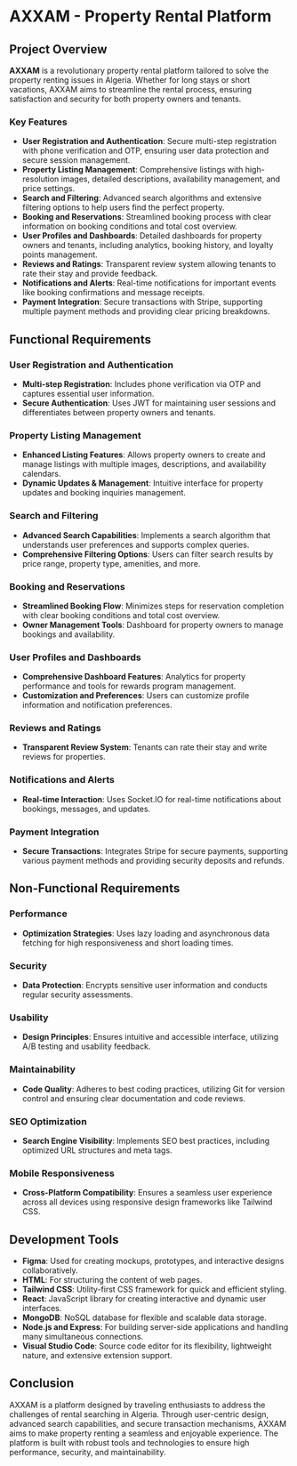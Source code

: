 # AXXAM - Property Rental Platform

## Project Overview

**AXXAM** is a revolutionary property rental platform tailored to solve the property renting issues in Algeria. Whether for long stays or short vacations, AXXAM aims to streamline the rental process, ensuring satisfaction and security for both property owners and tenants.

### Key Features

- **User Registration and Authentication**: Secure multi-step registration with phone verification and OTP, ensuring user data protection and secure session management.
- **Property Listing Management**: Comprehensive listings with high-resolution images, detailed descriptions, availability management, and price settings.
- **Search and Filtering**: Advanced search algorithms and extensive filtering options to help users find the perfect property.
- **Booking and Reservations**: Streamlined booking process with clear information on booking conditions and total cost overview.
- **User Profiles and Dashboards**: Detailed dashboards for property owners and tenants, including analytics, booking history, and loyalty points management.
- **Reviews and Ratings**: Transparent review system allowing tenants to rate their stay and provide feedback.
- **Notifications and Alerts**: Real-time notifications for important events like booking confirmations and message receipts.
- **Payment Integration**: Secure transactions with Stripe, supporting multiple payment methods and providing clear pricing breakdowns.

## Functional Requirements

### User Registration and Authentication

- **Multi-step Registration**: Includes phone verification via OTP and captures essential user information.
- **Secure Authentication**: Uses JWT for maintaining user sessions and differentiates between property owners and tenants.

### Property Listing Management

- **Enhanced Listing Features**: Allows property owners to create and manage listings with multiple images, descriptions, and availability calendars.
- **Dynamic Updates & Management**: Intuitive interface for property updates and booking inquiries management.

### Search and Filtering

- **Advanced Search Capabilities**: Implements a search algorithm that understands user preferences and supports complex queries.
- **Comprehensive Filtering Options**: Users can filter search results by price range, property type, amenities, and more.

### Booking and Reservations

- **Streamlined Booking Flow**: Minimizes steps for reservation completion with clear booking conditions and total cost overview.
- **Owner Management Tools**: Dashboard for property owners to manage bookings and availability.

### User Profiles and Dashboards

- **Comprehensive Dashboard Features**: Analytics for property performance and tools for rewards program management.
- **Customization and Preferences**: Users can customize profile information and notification preferences.

### Reviews and Ratings

- **Transparent Review System**: Tenants can rate their stay and write reviews for properties.

### Notifications and Alerts

- **Real-time Interaction**: Uses Socket.IO for real-time notifications about bookings, messages, and updates.

### Payment Integration

- **Secure Transactions**: Integrates Stripe for secure payments, supporting various payment methods and providing security deposits and refunds.

## Non-Functional Requirements

### Performance

- **Optimization Strategies**: Uses lazy loading and asynchronous data fetching for high responsiveness and short loading times.

### Security

- **Data Protection**: Encrypts sensitive user information and conducts regular security assessments.

### Usability

- **Design Principles**: Ensures intuitive and accessible interface, utilizing A/B testing and usability feedback.

### Maintainability

- **Code Quality**: Adheres to best coding practices, utilizing Git for version control and ensuring clear documentation and code reviews.

### SEO Optimization

- **Search Engine Visibility**: Implements SEO best practices, including optimized URL structures and meta tags.

### Mobile Responsiveness

- **Cross-Platform Compatibility**: Ensures a seamless user experience across all devices using responsive design frameworks like Tailwind CSS.

## Development Tools

- **Figma**: Used for creating mockups, prototypes, and interactive designs collaboratively.
- **HTML**: For structuring the content of web pages.
- **Tailwind CSS**: Utility-first CSS framework for quick and efficient styling.
- **React**: JavaScript library for creating interactive and dynamic user interfaces.
- **MongoDB**: NoSQL database for flexible and scalable data storage.
- **Node.js and Express**: For building server-side applications and handling many simultaneous connections.
- **Visual Studio Code**: Source code editor for its flexibility, lightweight nature, and extensive extension support.

## Conclusion

AXXAM is a platform designed by traveling enthusiasts to address the challenges of rental searching in Algeria. Through user-centric design, advanced search capabilities, and secure transaction mechanisms, AXXAM aims to make property renting a seamless and enjoyable experience. The platform is built with robust tools and technologies to ensure high performance, security, and maintainability.
